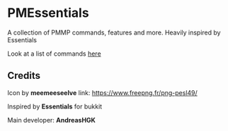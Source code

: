 # PMEssentials
A collection of PMMP commands, features and more. Heavily inspired by Essentials

Look at a list of commands [here](https://github.com/pmessentials/PMEssentials/wiki/Commands)

## Credits
Icon by **meemeeseelve**
link: https://www.freepng.fr/png-pesl49/

Inspired by **Essentials** for bukkit

Main developer: **AndreasHGK**
